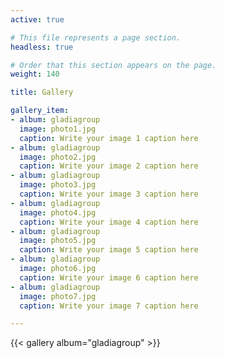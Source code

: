 ```yaml
---
active: true

# This file represents a page section.
headless: true

# Order that this section appears on the page.
weight: 140

title: Gallery

gallery_item:
- album: gladiagroup
  image: photo1.jpg
  caption: Write your image 1 caption here
- album: gladiagroup
  image: photo2.jpg
  caption: Write your image 2 caption here
- album: gladiagroup
  image: photo3.jpg
  caption: Write your image 3 caption here
- album: gladiagroup
  image: photo4.jpg
  caption: Write your image 4 caption here
- album: gladiagroup
  image: photo5.jpg
  caption: Write your image 5 caption here
- album: gladiagroup
  image: photo6.jpg
  caption: Write your image 6 caption here
- album: gladiagroup
  image: photo7.jpg
  caption: Write your image 7 caption here

---
```


{{< gallery album="gladiagroup" >}}

